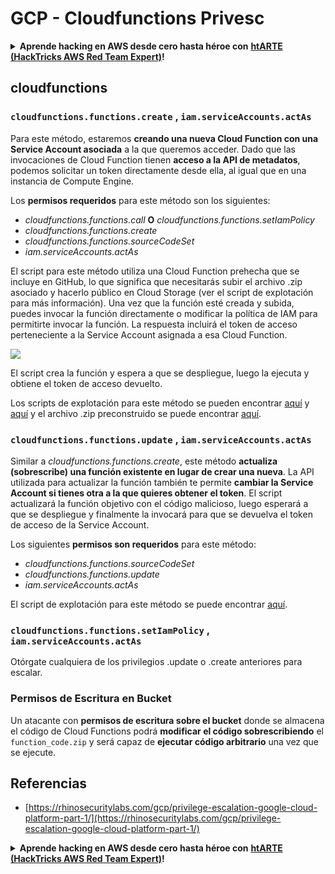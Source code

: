 # GCP - Cloudfunctions Privesc

<details>

<summary><strong>Aprende hacking en AWS desde cero hasta héroe con</strong> <a href="https://training.hacktricks.xyz/courses/arte"><strong>htARTE (HackTricks AWS Red Team Expert)</strong></a><strong>!</strong></summary>

Otras formas de apoyar a HackTricks:

* Si quieres ver a tu **empresa anunciada en HackTricks** o **descargar HackTricks en PDF** revisa los [**PLANES DE SUSCRIPCIÓN**](https://github.com/sponsors/carlospolop)!
* Consigue el [**merchandising oficial de PEASS & HackTricks**](https://peass.creator-spring.com)
* Descubre [**La Familia PEASS**](https://opensea.io/collection/the-peass-family), nuestra colección de [**NFTs exclusivos**](https://opensea.io/collection/the-peass-family)
* **Únete al** 💬 [**grupo de Discord**](https://discord.gg/hRep4RUj7f) o al [**grupo de telegram**](https://t.me/peass) o **sígueme** en **Twitter** 🐦 [**@carlospolopm**](https://twitter.com/carlospolopm)**.**
* **Comparte tus trucos de hacking enviando PRs a los repositorios de GitHub de** [**HackTricks**](https://github.com/carlospolop/hacktricks) y [**HackTricks Cloud**](https://github.com/carlospolop/hacktricks-cloud).

</details>

## cloudfunctions

### `cloudfunctions.functions.create` , `iam.serviceAccounts.actAs`

Para este método, estaremos **creando una nueva Cloud Function con una Service Account asociada** a la que queremos acceder. Dado que las invocaciones de Cloud Function tienen **acceso a la API de metadatos**, podemos solicitar un token directamente desde ella, al igual que en una instancia de Compute Engine.

Los **permisos requeridos** para este método son los siguientes:

* _cloudfunctions.functions.call_ **O** _cloudfunctions.functions.setIamPolicy_
* _cloudfunctions.functions.create_
* _cloudfunctions.functions.sourceCodeSet_
* _iam.serviceAccounts.actAs_

El script para este método utiliza una Cloud Function prehecha que se incluye en GitHub, lo que significa que necesitarás subir el archivo .zip asociado y hacerlo público en Cloud Storage (ver el script de explotación para más información). Una vez que la función esté creada y subida, puedes invocar la función directamente o modificar la política de IAM para permitirte invocar la función. La respuesta incluirá el token de acceso perteneciente a la Service Account asignada a esa Cloud Function.

![](https://rhinosecuritylabs.com/wp-content/uploads/2020/04/image12-750x618.png)

El script crea la función y espera a que se despliegue, luego la ejecuta y obtiene el token de acceso devuelto.

Los scripts de explotación para este método se pueden encontrar [aquí](https://github.com/RhinoSecurityLabs/GCP-IAM-Privilege-Escalation/blob/master/ExploitScripts/cloudfunctions.functions.create-call.py) y [aquí](https://github.com/RhinoSecurityLabs/GCP-IAM-Privilege-Escalation/blob/master/ExploitScripts/cloudfunctions.functions.create-setIamPolicy.py) y el archivo .zip preconstruido se puede encontrar [aquí](https://github.com/RhinoSecurityLabs/GCP-IAM-Privilege-Escalation/tree/master/ExploitScripts/CloudFunctions).

### `cloudfunctions.functions.update` , `iam.serviceAccounts.actAs`

Similar a _cloudfunctions.functions.create_, este método **actualiza (sobrescribe) una función existente en lugar de crear una nueva**. La API utilizada para actualizar la función también te permite **cambiar la Service Account si tienes otra a la que quieres obtener el token**. El script actualizará la función objetivo con el código malicioso, luego esperará a que se despliegue y finalmente la invocará para que se devuelva el token de acceso de la Service Account.

Los siguientes **permisos son requeridos** para este método:

* _cloudfunctions.functions.sourceCodeSet_
* _cloudfunctions.functions.update_
* _iam.serviceAccounts.actAs_

El script de explotación para este método se puede encontrar [aquí](https://github.com/RhinoSecurityLabs/GCP-IAM-Privilege-Escalation/blob/master/ExploitScripts/cloudfunctions.functions.update.py).

### `cloudfunctions.functions.setIamPolicy` , `iam.serviceAccounts.actAs`

Otórgate cualquiera de los privilegios .update o .create anteriores para escalar.

### Permisos de Escritura en Bucket

Un atacante con **permisos de escritura sobre el bucket** donde se almacena el código de Cloud Functions podrá **modificar el código sobrescribiendo** el `function_code.zip` y será capaz de **ejecutar código arbitrario** una vez que se ejecute.

## Referencias

* [https://rhinosecuritylabs.com/gcp/privilege-escalation-google-cloud-platform-part-1/](https://rhinosecuritylabs.com/gcp/privilege-escalation-google-cloud-platform-part-1/)

<details>

<summary><strong>Aprende hacking en AWS desde cero hasta héroe con</strong> <a href="https://training.hacktricks.xyz/courses/arte"><strong>htARTE (HackTricks AWS Red Team Expert)</strong></a><strong>!</strong></summary>

Otras formas de apoyar a HackTricks:

* Si quieres ver a tu **empresa anunciada en HackTricks** o **descargar HackTricks en PDF** revisa los [**PLANES DE SUSCRIPCIÓN**](https://github.com/sponsors/carlospolop)!
* Consigue el [**merchandising oficial de PEASS & HackTricks**](https://peass.creator-spring.com)
* Descubre [**La Familia PEASS**](https://opensea.io/collection/the-peass-family), nuestra colección de [**NFTs exclusivos**](https://opensea.io/collection/the-peass-family)
* **Únete al** 💬 [**grupo de Discord**](https://discord.gg/hRep4RUj7f) o al [**grupo de telegram**](https://t.me/peass) o **sígueme** en **Twitter** 🐦 [**@carlospolopm**](https://twitter.com/carlospolopm)**.**
* **Comparte tus trucos de hacking enviando PRs a los repositorios de GitHub de** [**HackTricks**](https://github.com/carlospolop/hacktricks) y [**HackTricks Cloud**](https://github.com/carlospolop/hacktricks-cloud).

</details>
